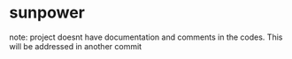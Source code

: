 # sunpower
note: project doesnt have documentation and comments in the codes. This will be addressed in another commit

